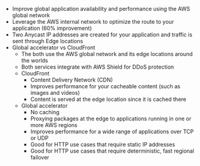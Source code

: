 - Improve global application availability and performance using the AWS global network
- Leverage the AWS internal network to optimize the route to your application (60% improvement)
- Two Anycast IP addresses are created for your application and traffic is sent through Edge locations
- Global accelerator vs CloudFront
	- The both use the AWS global network and its edge locations around the worlds
	- Both services integrate with AWS Shield for DDoS protection
	- CloudFront
		- Content Delivery Network (CDN)
		- Improves performance for your cacheable content (such as images and videos)
		- Content is served at the edge location since it is cached there
	- Global accelerator
		- No caching
		- Proxying packages at the edge to applications running in one or more AWS regions
		- Improves performance for a wide range of applications over TCP or UDP
		- Good for HTTP use cases that require static IP addresses
		- Good for HTTP use cases that require deterministic, fast regional failover
